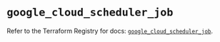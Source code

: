 # `google_cloud_scheduler_job`

Refer to the Terraform Registry for docs: [`google_cloud_scheduler_job`](https://registry.terraform.io/providers/hashicorp/google/5.39.1/docs/resources/cloud_scheduler_job).
